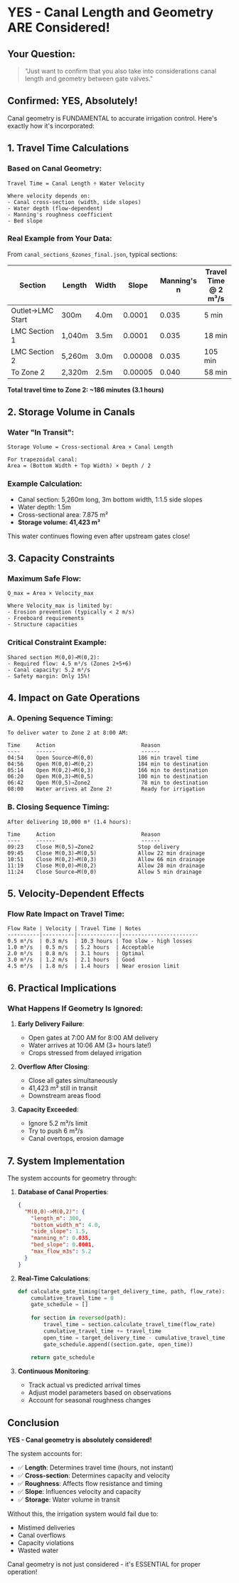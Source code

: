 # YES - Canal Length and Geometry ARE Considered!

## Your Question:
> "Just want to confirm that you also take into considerations canal length and geometry between gate valves."

## Confirmed: YES, Absolutely!

Canal geometry is FUNDAMENTAL to accurate irrigation control. Here's exactly how it's incorporated:

## 1. Travel Time Calculations

### Based on Canal Geometry:
```
Travel Time = Canal Length ÷ Water Velocity

Where velocity depends on:
- Canal cross-section (width, side slopes)
- Water depth (flow-dependent)
- Manning's roughness coefficient
- Bed slope
```

### Real Example from Your Data:

From `canal_sections_6zones_final.json`, typical sections:

| Section | Length | Width | Slope | Manning's n | Travel Time @ 2 m³/s |
|---------|--------|-------|-------|-------------|---------------------|
| Outlet→LMC Start | 300m | 4.0m | 0.0001 | 0.035 | 5 min |
| LMC Section 1 | 1,040m | 3.5m | 0.0001 | 0.035 | 18 min |
| LMC Section 2 | 5,260m | 3.0m | 0.00008 | 0.035 | 105 min |
| To Zone 2 | 2,320m | 2.5m | 0.00005 | 0.040 | 58 min |

**Total travel time to Zone 2: ~186 minutes (3.1 hours)**

## 2. Storage Volume in Canals

### Water "In Transit":
```
Storage Volume = Cross-sectional Area × Canal Length

For trapezoidal canal:
Area = (Bottom Width + Top Width) × Depth / 2
```

### Example Calculation:
- Canal section: 5,260m long, 3m bottom width, 1:1.5 side slopes
- Water depth: 1.5m
- Cross-sectional area: 7.875 m²
- **Storage volume: 41,423 m³**

This water continues flowing even after upstream gates close!

## 3. Capacity Constraints

### Maximum Safe Flow:
```
Q_max = Area × Velocity_max

Where Velocity_max is limited by:
- Erosion prevention (typically < 2 m/s)
- Freeboard requirements
- Structure capacities
```

### Critical Constraint Example:
```
Shared section M(0,0)→M(0,2):
- Required flow: 4.5 m³/s (Zones 2+5+6)
- Canal capacity: 5.2 m³/s
- Safety margin: Only 15%!
```

## 4. Impact on Gate Operations

### A. Opening Sequence Timing:
```
To deliver water to Zone 2 at 8:00 AM:

Time     Action                           Reason
----     ------                           ------
04:54    Open Source→M(0,0)              186 min travel time
04:56    Open M(0,0)→M(0,2)              184 min to destination
05:14    Open M(0,2)→M(0,3)              166 min to destination
06:20    Open M(0,3)→M(0,5)              100 min to destination
06:42    Open M(0,5)→Zone2                78 min to destination
08:00    Water arrives at Zone 2!         Ready for irrigation
```

### B. Closing Sequence Timing:
```
After delivering 10,000 m³ (1.4 hours):

Time     Action                           Reason
----     ------                           ------
09:23    Close M(0,5)→Zone2              Stop delivery
09:45    Close M(0,3)→M(0,5)             Allow 22 min drainage
10:51    Close M(0,2)→M(0,3)             Allow 66 min drainage
11:19    Close M(0,0)→M(0,2)             Allow 28 min drainage
11:24    Close Source→M(0,0)             Allow 5 min drainage
```

## 5. Velocity-Dependent Effects

### Flow Rate Impact on Travel Time:
```
Flow Rate | Velocity | Travel Time | Notes
----------|----------|-------------|------------------------
0.5 m³/s  | 0.3 m/s  | 10.3 hours | Too slow - high losses
1.0 m³/s  | 0.5 m/s  | 5.2 hours  | Acceptable
2.0 m³/s  | 0.8 m/s  | 3.1 hours  | Optimal
3.0 m³/s  | 1.2 m/s  | 2.1 hours  | Good
4.5 m³/s  | 1.8 m/s  | 1.4 hours  | Near erosion limit
```

## 6. Practical Implications

### What Happens If Geometry Is Ignored:

1. **Early Delivery Failure**:
   - Open gates at 7:00 AM for 8:00 AM delivery
   - Water arrives at 10:06 AM (3+ hours late!)
   - Crops stressed from delayed irrigation

2. **Overflow After Closing**:
   - Close all gates simultaneously
   - 41,423 m³ still in transit
   - Downstream areas flood

3. **Capacity Exceeded**:
   - Ignore 5.2 m³/s limit
   - Try to push 6 m³/s
   - Canal overtops, erosion damage

## 7. System Implementation

The system accounts for geometry through:

1. **Database of Canal Properties**:
   ```json
   {
     "M(0,0)->M(0,2)": {
       "length_m": 300,
       "bottom_width_m": 4.0,
       "side_slope": 1.5,
       "manning_n": 0.035,
       "bed_slope": 0.0001,
       "max_flow_m3s": 5.2
     }
   }
   ```

2. **Real-Time Calculations**:
   ```python
   def calculate_gate_timing(target_delivery_time, path, flow_rate):
       cumulative_travel_time = 0
       gate_schedule = []
       
       for section in reversed(path):
           travel_time = section.calculate_travel_time(flow_rate)
           cumulative_travel_time += travel_time
           open_time = target_delivery_time - cumulative_travel_time
           gate_schedule.append((section.gate, open_time))
       
       return gate_schedule
   ```

3. **Continuous Monitoring**:
   - Track actual vs predicted arrival times
   - Adjust model parameters based on observations
   - Account for seasonal roughness changes

## Conclusion

**YES - Canal geometry is absolutely considered!**

The system accounts for:
- ✅ **Length**: Determines travel time (hours, not instant)
- ✅ **Cross-section**: Determines capacity and velocity
- ✅ **Roughness**: Affects flow resistance and timing
- ✅ **Slope**: Influences velocity and capacity
- ✅ **Storage**: Water volume in transit

Without this, the irrigation system would fail due to:
- Mistimed deliveries
- Canal overflows
- Capacity violations
- Wasted water

Canal geometry is not just considered - it's ESSENTIAL for proper operation!